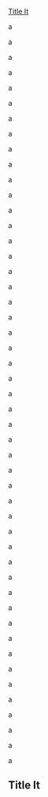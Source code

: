 [Title It](#title-it)

a

a

a

a

a

a

a

a

a



a

a

a


a

a

a

a

a

a

a

a

a

a

a

a

a

a

a



a

a

a

a

a

a

a

a

a

a

a

a

a

a

a

a

a

a

a

a

a

a

## Title It



